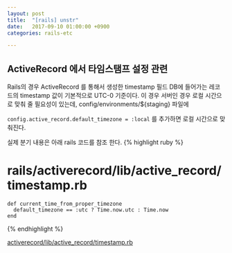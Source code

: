 ```yaml
---
layout: post
title:  "[rails] unstr"
date:   2017-09-10 01:00:00 +0900
categories: rails-etc

---
```

ActiveRecord 에서 타임스탬프 설정 관련
---------------------------------------------------

Rails의 경우 ActiveRecord 를 통해서 생성한 timestamp 필드 DB에 들어가는 레코드의 timestamp 값이 기본적으로
UTC-0 기준이다. 이 경우 서버인 경우 로컬 시간으로 맞춰 줄 필요성이 있는데, config/environments/${staging} 파일에

`config.active_record.default_timezone = :local` 를 추가하면 로컬 시간으로 맞춰진다.

실제 분기 내용은 아래 rails 코드를 참조 한다.
{% highlight ruby %}
# rails/activerecord/lib/active_record/timestamp.rb
    def current_time_from_proper_timezone
      default_timezone == :utc ? Time.now.utc : Time.now
    end
{% endhighlight %}

[activerecord/lib/active_record/timestamp.rb](https://github.com/rails/rails/blob/cfb1e4dfd8813d3d5c75a15a750b3c53eebdea65/activerecord/lib/active_record/timestamp.rb)







